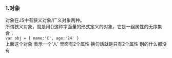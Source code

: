 ### 1.对象
对象在JS中有狭义对象/广义对象两种。
<br />
所谓狭义对象，就是用{}这种字面量的形式定义的对象，它是一组属性的无序集合；
<br />
`var obj = {
    name:'C',
    age:'24'
}`
<br />
上面这个对象 表示一个‘人’ 里面有2个属性 换句话就是只有2个属性 别的什么都没有